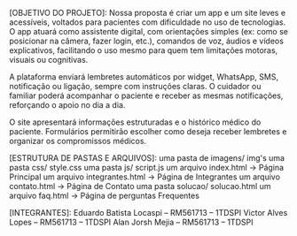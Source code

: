 [OBJETIVO DO PROJETO]: Nossa proposta é criar um app e um site leves e acessíveis, voltados para pacientes com dificuldade no uso de tecnologias. O app atuará como assistente digital, com orientações simples (ex: como se posicionar na câmera, fazer login, etc.), comandos de voz, áudios e vídeos explicativos, facilitando o uso mesmo para quem tem limitações motoras, visuais ou cognitivas.

A plataforma enviará lembretes automáticos por widget, WhatsApp, SMS, notificação ou ligação, sempre com instruções claras. O cuidador ou familiar poderá acompanhar o paciente e receber as mesmas notificações, reforçando o apoio no dia a dia.

O site apresentará informações estruturadas e o histórico médico do paciente. Formulários permitirão escolher como deseja receber lembretes e organizar os compromissos médicos.

[ESTRUTURA DE PASTAS E ARQUIVOS]: 
uma pasta de imagens/ img's
uma pasta css/ style.css
uma pasta js/ script.js
um arquivo index.html   -> Página Principal
um arquivo integrantes.html   -> Página de Integrantes
um arquivo contato.html   -> Página de Contato
uma pasta solucao/ solucao.html
um arquivo faq.html  -> Página de perguntas Frequentes


[INTEGRANTES]: 
Eduardo Batista Locaspi – RM561713 – 1TDSPI
Victor Alves Lopes – RM561713 – 1TDSPI
Alan Jorsh Mejia – RM561713 – 1TDSPI

[LINK DO REPOSITÓRIO]: https://github.com/victoralves10/Sprint1-Front-End.git

